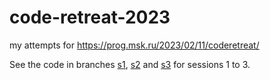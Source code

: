 # code-retreat-2023
my attempts for https://prog.msk.ru/2023/02/11/coderetreat/

See the code in branches [s1](https://github.com/anton0xf/code-retreat-2023/tree/s1), [s2](https://github.com/anton0xf/code-retreat-2023/tree/s2) and [s3](https://github.com/anton0xf/code-retreat-2023/tree/s3) for sessions 1 to 3.
